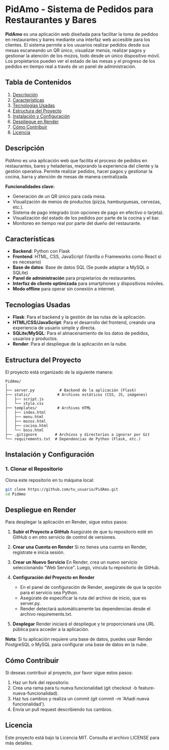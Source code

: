# PidAmo - Sistema de Pedidos para Restaurantes y Bares

**PidAmo** es una aplicación web diseñada para facilitar la toma de pedidos en restaurantes y bares mediante una interfaz web accesible para los clientes. El sistema permite a los usuarios realizar pedidos desde sus mesas escaneando un QR único, visualizar menús, realizar pagos y gestionar la atención de los mozos, todo desde un único dispositivo móvil. Los propietarios pueden ver el estado de las mesas y el progreso de los pedidos en tiempo real a través de un panel de administración.

## Tabla de Contenidos
1. [Descripción](#descripción)
2. [Características](#características)
3. [Tecnologías Usadas](#tecnologías-usadas)
4. [Estructura del Proyecto](#estructura-del-proyecto)
5. [Instalación y Configuración](#instalación-y-configuración)
6. [Despliegue en Render](#despliegue-en-render)
7. [Cómo Contribuir](#cómo-contribuir)
8. [Licencia](#licencia)

## Descripción
PidAmo es una aplicación web que facilita el proceso de pedidos en restaurantes, bares y heladerías, mejorando la experiencia del cliente y la gestión operativa. Permite realizar pedidos, hacer pagos y gestionar la cocina, barra y atención de mesas de manera centralizada.

**Funcionalidades clave:**
- Generación de un QR único para cada mesa.
- Visualización de menús de productos (pizza, hamburguesas, cervezas, etc.).
- Sistema de pago integrado (con opciones de pago en efectivo o tarjeta).
- Visualización del estado de los pedidos por parte de la cocina y el bar.
- Monitoreo en tiempo real por parte del dueño del restaurante.

## Características
- **Backend**: Python con Flask
- **Frontend**: HTML, CSS, JavaScript (Vanilla o Frameworks como React si es necesario)
- **Base de datos**: Base de datos SQL (Se puede adaptar a MySQL o SQLite)
- **Panel de administración** para propietarios de restaurantes.
- **Interfaz de cliente optimizada** para smartphones y dispositivos móviles.
- **Modo offline** para operar sin conexión a internet.

## Tecnologías Usadas
- **Flask**: Para el backend y la gestión de las rutas de la aplicación.
- **HTML/CSS/JavaScript**: Para el desarrollo del frontend, creando una experiencia de usuario simple y directa.
- **SQLite/MySQL**: Para el almacenamiento de los datos de pedidos, usuarios y productos.
- **Render**: Para el despliegue de la aplicación en la nube.

## Estructura del Proyecto
El proyecto está organizado de la siguiente manera:

```
PidAmo/
│
├── server.py           # Backend de la aplicación (Flask)
├── static/            # Archivos estáticos (CSS, JS, imágenes)
│   ├── script.js
│   └── style.css
├── templates/         # Archivos HTML
│   ├── index.html
│   ├── menu.html
│   ├── mozos.html
│   ├── cocina.html
│   └── boss.html
├── .gitignore        # Archivos y directorios a ignorar por Git
└── requirements.txt  # Dependencias de Python (Flask, etc.)
```

## Instalación y Configuración

### 1. Clonar el Repositorio
Clona este repositorio en tu máquina local:

```bash
git clone https://github.com/tu_usuario/PidAmo.git
cd PidAmo
```

## Despliegue en Render
Para desplegar la aplicación en Render, sigue estos pasos:

1. **Subir el Proyecto a GitHub**
   Asegúrate de que tu repositorio esté en GitHub o en otro servicio de control de versiones.

2. **Crear una Cuenta en Render**
   Si no tienes una cuenta en Render, regístrate e inicia sesión.

3. **Crear un Nuevo Servicio**
   En Render, crea un nuevo servicio seleccionando "Web Service". Luego, vincula tu repositorio de GitHub.

4. **Configuración del Proyecto en Render**
   - En el panel de configuración de Render, asegúrate de que la opción para el servicio sea Python.
   - Asegúrate de especificar la ruta del archivo de inicio, que es server.py.
   - Render detectará automáticamente las dependencias desde el archivo requirements.txt.

5. **Desplegar**
   Render iniciará el despliegue y te proporcionará una URL pública para acceder a la aplicación.

**Nota**: Si tu aplicación requiere una base de datos, puedes usar Render PostgreSQL o MySQL para configurar una base de datos en la nube.

## Cómo Contribuir
Si deseas contribuir al proyecto, por favor sigue estos pasos:

1. Haz un fork del repositorio.
2. Crea una rama para tu nueva funcionalidad (git checkout -b feature-nueva-funcionalidad).
3. Haz tus cambios y realiza un commit (git commit -m 'Añadí nueva funcionalidad').
4. Envía un pull request describiendo tus cambios.

## Licencia
Este proyecto está bajo la Licencia MIT. Consulta el archivo LICENSE para más detalles.
